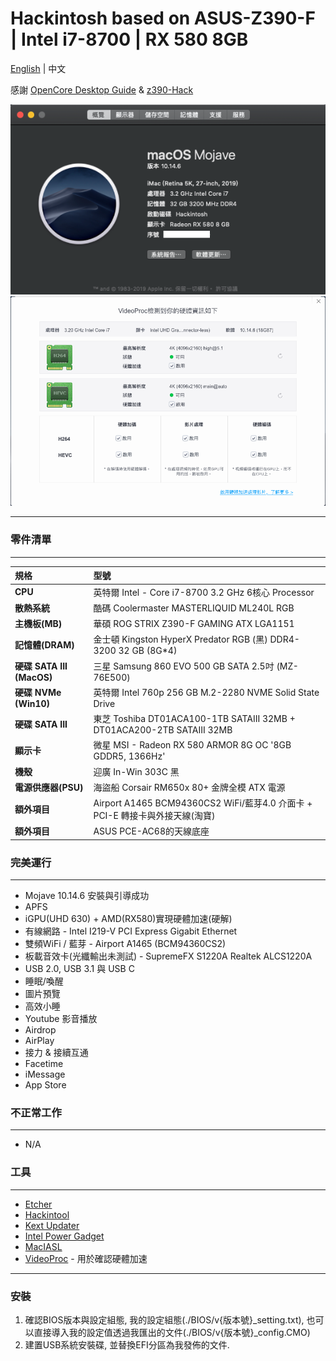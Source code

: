 # Hackintosh based on ASUS-Z390-F | Intel i7-8700 | RX 580 8GB
[English](https://github.com/liaojack8/ASUS-Z390F-Hack) | 中文

感謝 [OpenCore Desktop Guide](https://dortania.github.io/OpenCore-Desktop-Guide/config.plist/haswell.html) & [z390-Hack](https://github.com/leto1210/z390-Hack)

![About Mac](./Images/AboutMac_Cht.png)
![Hard Acceleration](./Images/VideoProc_Cht.png)

---
### 零件清單
---
規格|型號
:----|:----
**CPU** | 英特爾 Intel - Core i7-8700 3.2 GHz 6核心 Processor
**散熱系統** | 酷碼 Coolermaster MASTERLIQUID ML240L RGB
**主機板(MB)** | 華碩 ROG STRIX Z390-F GAMING ATX LGA1151
**記憶體(DRAM)** | 金士頓 Kingston HyperX Predator RGB (黑) DDR4-3200 32 GB (8G*4)
**硬碟 SATA III (MacOS)** | 三星 Samsung 860 EVO 500 GB SATA 2.5吋 (MZ-76E500)
**硬碟 NVMe (Win10)** | 英特爾 Intel 760p 256 GB M.2-2280 NVME Solid State Drive
**硬碟 SATA III** | 東芝 Toshiba DT01ACA100-1TB SATAIII 32MB + DT01ACA200-2TB SATAIII 32MB
**顯示卡** | 微星 MSI - Radeon RX 580 ARMOR 8G OC '8GB GDDR5, 1366Hz'
**機殼** | 迎廣 In-Win 303C 黑
**電源供應器(PSU)** | 海盜船 Corsair RM650x 80+ 金牌全模 ATX 電源
**額外項目** | Airport A1465 BCM94360CS2 WiFi/藍芽4.0 介面卡 + PCI-E 轉接卡與外接天線(淘寶)
**額外項目** | ASUS PCE-AC68的天線底座

### 完美運行
---
* Mojave 10.14.6 安裝與引導成功
* APFS
* iGPU(UHD 630) + AMD(RX580)實現硬體加速(硬解)
* 有線網路 - Intel I219-V PCI Express Gigabit Ethernet
* 雙頻WiFi / 藍芽 - Airport A1465 (BCM94360CS2)
* 板載音效卡(光纖輸出未測試) - SupremeFX S1220A Realtek ALCS1220A
* USB 2.0, USB 3.1 與 USB C
* 睡眠/喚醒
* 圖片預覽
* 高效小睡
* Youtube 影音播放
* Airdrop
* AirPlay
* 接力 & 接續互通
* Facetime
* iMessage
* App Store
  
### 不正常工作 
---
* N/A
  
### 工具
---
* [Etcher](https://www.balena.io/etcher/)
* [Hackintool](http://headsoft.com.au/download/mac/Hackintool.zip)
* [Kext Updater](https://www.kextupdater.de/)
* [Intel Power Gadget](https://software.intel.com/en-us/articles/intel-power-gadget)
* [MacIASL](http://sourceforge.net/projects/maciasl)
* [VideoProc](https://www.videoproc.com/) - 用於確認硬體加速
---
### 安裝
1. 確認BIOS版本與設定組態, 我的設定組態(./BIOS/v{版本號}_setting.txt), 也可以直接導入我的設定值透過我匯出的文件(./BIOS/v{版本號}_config.CMO)
2. 建置USB系統安裝碟, 並替換EFI分區為我發佈的文件.